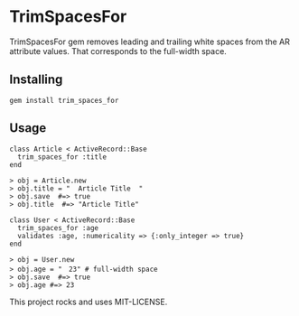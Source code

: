 # TrimSpacesFor

TrimSpacesFor gem removes leading and trailing white spaces from the AR attribute values.
That corresponds to the full-width space.

## Installing
    gem install trim_spaces_for

## Usage

    class Article < ActiveRecord::Base
      trim_spaces_for :title
    end

    > obj = Article.new
    > obj.title = "  Article Title  "
    > obj.save  #=> true
    > obj.title  #=> "Article Title"

    class User < ActiveRecord::Base
      trim_spaces_for :age
      validates :age, :numericality => {:only_integer => true}
    end

    > obj = User.new
    > obj.age = "　23" # full-width space
    > obj.save  #=> true
    > obj.age #=> 23


This project rocks and uses MIT-LICENSE.
